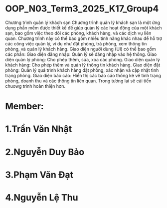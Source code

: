 # OOP_N03_Term3_2025_K17_Group4
Chương trình quản lý khách sạn
Chương trình quản lý khách sạn là một ứng dụng phần mềm được thiết kế để giúp quản lý các hoạt động của một khách sạn, bao gồm việc theo dõi các phòng, khách hàng, và các dịch vụ liên quan. Chương trình này có thể bao gồm nhiều tính năng khác nhau để hỗ trợ các công việc quản lý, ví dụ như đặt phòng, trả phòng, xem thông tin phòng, và quản lý khách hàng.
Giao diện người dùng (UI) có thể bao gồm các phần:
Giao diện đăng nhập: Quản lý sẽ đăng nhập vào hệ thống.
Giao diện quản lý phòng: Cho phép thêm, sửa, xóa các phòng.
Giao diện quản lý khách hàng: Cho phép thêm và quản lý thông tin khách hàng.
Giao diện đặt phòng: Quản lý quá trình khách hàng đặt phòng, xác nhận và cập nhật tình trạng phòng.
Giao diện báo cáo: Hiển thị các báo cáo thống kê về tình trạng phòng, doanh thu và các thông tin liên quan.
Trong tương lai sẽ cải tiến chuowg trình hoàn thiện hơn.
# Member:
# 1.Trần Văn Nhật
# 2.Nguyễn Duy Bảo
# 3.Phạm Văn Đạt
# 4.Nguyễn Lệ Thu
